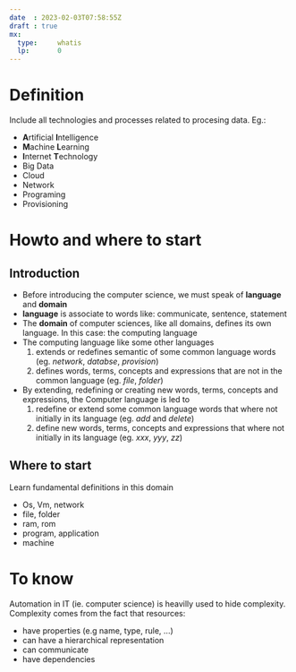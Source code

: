 ```yaml
---
date  : 2023-02-03T07:58:55Z
draft : true
mx:  
  type:     whatis
  lp:       0
---
```


# Definition
Include all technologies and processes related to procesing data. Eg.:
   - **A**rtificial **I**ntelligence
   - **M**achine **L**earning
   - **I**nternet **T**echnology
   - Big Data
   - Cloud
   - Network
   - Programing
   - Provisioning

# Howto and where to start

## Introduction
- Before introducing the computer science, we must speak of **language** and **domain**
- **language** is associate to words like: communicate, sentence, statement
- The **domain** of computer sciences, like all domains, defines its own language. In this case: the computing language
- The computing language like some other languages
  1. extends or redefines semantic of some common language words (eg. *network*, *databse*, *provision*)
  1. defines words, terms, concepts and expressions that are not in the common language (eg. *file*, *folder*)
- By extending, redefining or creating new words, terms, concepts and expressions, the Computer language is led to
  1. redefine or extend some common language words that where not initially in its language (eg. *add* and *delete*)
  1. define new words, terms, concepts and expressions that where not initially in its language (eg. *xxx*, *yyy*, *zz*)

## Where to start

Learn fundamental definitions in this domain
  - Os, Vm, network
  - file, folder
  - ram, rom
  - program, application
  - machine






# To know
Automation in IT (ie. computer science) is heavilly used to hide complexity. Complexity comes from the fact that resources:
  - have properties (e.g name, type, rule, ...)
  - can have a hierarchical representation
  - can communicate
  - have dependencies

